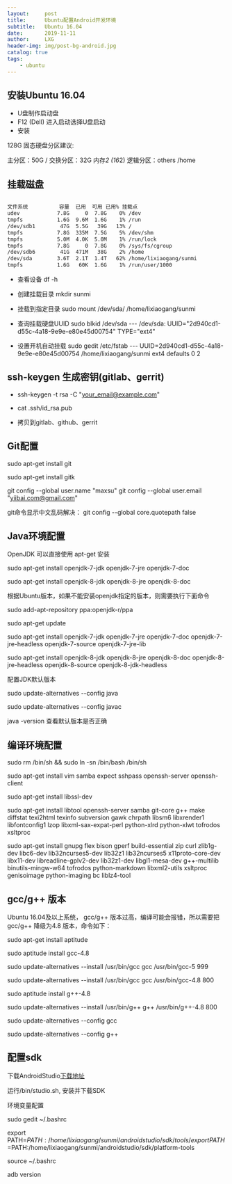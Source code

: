 ```yaml
---
layout:     post
title:      Ubuntu配置Android开发环境
subtitle:   Ubuntu 16.04
date:       2019-11-11
author:     LXG
header-img: img/post-bg-android.jpg
catalog: true
tags:
    - ubuntu
---
```


## 安装Ubuntu 16.04

* U盘制作启动盘
* F12 (Dell) 进入启动选择U盘启动
* 安装

128G 固态硬盘分区建议:

主分区：50G  /
交换分区：32G  内存*2 (16*2)
逻辑分区：others /home

## 挂载磁盘

```txt

文件系统          容量  已用  可用 已用% 挂载点
udev            7.8G     0  7.8G    0% /dev
tmpfs           1.6G  9.6M  1.6G    1% /run
/dev/sdb1        47G  5.5G   39G   13% /
tmpfs           7.8G  335M  7.5G    5% /dev/shm
tmpfs           5.0M  4.0K  5.0M    1% /run/lock
tmpfs           7.8G     0  7.8G    0% /sys/fs/cgroup
/dev/sdb6        41G  471M   38G    2% /home
/dev/sda        3.6T  2.1T  1.4T   62% /home/lixiaogang/sunmi
tmpfs           1.6G   60K  1.6G    1% /run/user/1000

```

* 查看设备 df -h

* 创建挂载目录 mkdir sunmi

* 挂载到指定目录 sudo mount /dev/sda/ /home/lixiaogang/sunmi

* 查询挂载硬盘UUID sudo blkid /dev/sda  --- /dev/sda: UUID="2d940cd1-d55c-4a18-9e9e-e80e45d00754" TYPE="ext4"

* 设置开机自动挂载 sudo gedit /etc/fstab --- UUID=2d940cd1-d55c-4a18-9e9e-e80e45d00754 /home/lixiaogang/sunmi    ext4    defaults    0    2

## ssh-keygen 生成密钥(gitlab、gerrit)

* ssh-keygen -t rsa -C "your_email@example.com"

* cat .ssh/id_rsa.pub

* 拷贝到gitlab、github、gerrit

## Git配置

sudo apt-get install git

sudo apt-get install gitk

git config --global user.name "maxsu"
git config --global user.email "yiibai.com@gmail.com"

git命令显示中文乱码解决： git config --global core.quotepath false

## Java环境配置

OpenJDK 可以直接使用 apt-get 安装

sudo apt-get install openjdk-7-jdk openjdk-7-jre openjdk-7-doc

sudo apt-get install openjdk-8-jdk openjdk-8-jre openjdk-8-doc


根据Ubuntu版本，如果不能安装openjdk指定的版本，则需要执行下面命令

sudo add-apt-repository ppa:openjdk-r/ppa

sudo apt-get update

sudo apt-get install openjdk-7-jdk openjdk-7-jre openjdk-7-doc openjdk-7-jre-headless openjdk-7-source openjdk-7-jre-lib

sudo apt-get install openjdk-8-jdk openjdk-8-jre openjdk-8-doc openjdk-8-jre-headless openjdk-8-source openjdk-8-jdk-headless


配置JDK默认版本

sudo update-alternatives --config java

sudo update-alternatives --config javac

java -version 查看默认版本是否正确

## 编译环境配置

sudo rm /bin/sh && sudo ln -sn /bin/bash /bin/sh

sudo apt-get install vim samba expect sshpass openssh-server openssh-client

sudo apt-get install libssl-dev

sudo apt-get install libtool openssh-server samba git-core g++ make diffstat texi2html texinfo subversion gawk chrpath libsm6 libxrender1 libfontconfig1 lzop libxml-sax-expat-perl python-xlrd python-xlwt tofrodos xsltproc

sudo apt-get install gnupg flex bison gperf build-essential zip curl zlib1g-dev libc6-dev lib32ncurses5-dev lib32z1 lib32ncurses5 x11proto-core-dev libx11-dev libreadline-gplv2-dev lib32z1-dev libgl1-mesa-dev g++-multilib binutils-mingw-w64 tofrodos python-markdown libxml2-utils xsltproc genisoimage python-imaging bc liblz4-tool

## gcc/g++ 版本

Ubuntu 16.04及以上系统， gcc/g++ 版本过高，编译可能会报错，所以需要把gcc/g++ 降级为4.8 版本，命令如下：

sudo apt-get install aptitude

sudo aptitude install gcc-4.8

sudo update-alternatives --install /usr/bin/gcc gcc /usr/bin/gcc-5 999

sudo update-alternatives --install /usr/bin/gcc gcc /usr/bin/gcc-4.8 800

sudo aptitude install g++-4.8

sudo update-alternatives --install /usr/bin/g++ g++ /usr/bin/g++-4.8 800

sudo update-alternatives --config gcc

sudo update-alternatives --config g++

## 配置sdk

下载AndroidStudio[下载地址](https://developer.android.google.cn/studio/)

运行/bin/studio.sh, 安装并下载SDK

环境变量配置

sudo gedit ~/.bashrc

export PATH=$PATH:/home/lixiaogang/sunmi/androidstudio/sdk/tools/
export PATH=$PATH:/home/lixiaogang/sunmi/androidstudio/sdk/platform-tools

source ~/.bashrc

adb version
















